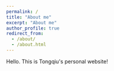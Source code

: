 ```yaml
---
permalink: /
title: "About me"
excerpt: "About me"
author_profile: true
redirect_from:
  - /about/
  - /about.html
---
```

Hello. This is Tongqiu's personal website!

